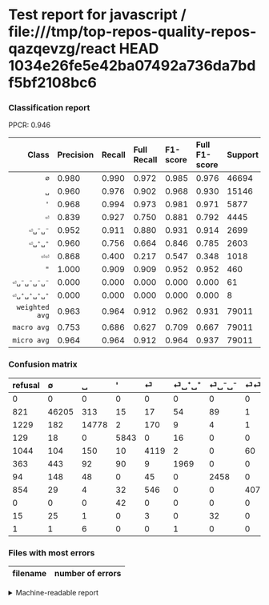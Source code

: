 # Test report for javascript / file:///tmp/top-repos-quality-repos-qazqevzg/react HEAD 1034e26fe5e42ba07492a736da7bdf5bf2108bc6

### Classification report

PPCR: 0.946

| Class | Precision | Recall | Full Recall | F1-score | Full F1-score | Support | Full Support | PPCR |
|------:|:----------|:-------|:------------|:---------|:---------|:--------|:-------------|:-----|
| `∅` | 0.980| 0.990| 0.972| 0.985| 0.976| 46694| 47515| 0.983 |
| `␣` | 0.960| 0.976| 0.902| 0.968| 0.930| 15146| 16375| 0.925 |
| `'` | 0.968| 0.994| 0.973| 0.981| 0.971| 5877| 6006| 0.979 |
| `⏎` | 0.839| 0.927| 0.750| 0.881| 0.792| 4445| 5489| 0.810 |
| `⏎␣⁻␣⁻` | 0.952| 0.911| 0.880| 0.931| 0.914| 2699| 2793| 0.966 |
| `⏎␣⁺␣⁺` | 0.960| 0.756| 0.664| 0.846| 0.785| 2603| 2966| 0.878 |
| `⏎⏎` | 0.868| 0.400| 0.217| 0.547| 0.348| 1018| 1872| 0.544 |
| `"` | 1.000| 0.909| 0.909| 0.952| 0.952| 460| 460| 1.000 |
| `⏎␣⁻␣⁻␣⁻␣⁻` | 0.000| 0.000| 0.000| 0.000| 0.000| 61| 76| 0.803 |
| `⏎␣⁺␣⁺␣⁺␣⁺` | 0.000| 0.000| 0.000| 0.000| 0.000| 8| 9| 0.889 |
| `weighted avg` | 0.963| 0.964| 0.912| 0.962| 0.931| 79011| 83561| 0.946 |
| `macro avg` | 0.753| 0.686| 0.627| 0.709| 0.667| 79011| 83561| 0.946 |
| `micro avg` | 0.964| 0.964| 0.912| 0.964| 0.937| 79011| 83561| 0.946 |

### Confusion matrix

|refusal|  ∅| ␣| '| ⏎| ⏎␣⁺␣⁺| ⏎␣⁻␣⁻| ⏎⏎| "| ⏎␣⁻␣⁻␣⁻␣⁻| ⏎␣⁺␣⁺␣⁺␣⁺| 
|:---|:---|:---|:---|:---|:---|:---|:---|:---|:---|:---|
|0 |0 |0 |0 |0 |0 |0 |0 |0 |0 |0 |
|821 |46205 |313 |15 |17 |54 |89 |1 |0 |0 |0 |
|1229 |182 |14778 |2 |170 |9 |4 |1 |0 |0 |0 |
|129 |18 |0 |5843 |0 |16 |0 |0 |0 |0 |0 |
|1044 |104 |150 |10 |4119 |2 |0 |60 |0 |0 |0 |
|363 |443 |92 |90 |9 |1969 |0 |0 |0 |0 |0 |
|94 |148 |48 |0 |45 |0 |2458 |0 |0 |0 |0 |
|854 |29 |4 |32 |546 |0 |0 |407 |0 |0 |0 |
|0 |0 |0 |42 |0 |0 |0 |0 |418 |0 |0 |
|15 |25 |1 |0 |3 |0 |32 |0 |0 |0 |0 |
|1 |1 |6 |0 |0 |1 |0 |0 |0 |0 |0 |

### Files with most errors

| filename | number of errors|
|:----:|:-----|

<details>
    <summary>Machine-readable report</summary>
```json
{
  "cl_report": {"\"": {"f1-score": 0.9521640091116174, "precision": 1.0, "recall": 0.908695652173913, "support": 460}, "\u0027": {"f1-score": 0.9811098984132314, "precision": 0.9683460391117004, "recall": 0.9942147354092223, "support": 5877}, "macro avg": {"f1-score": 0.7090749666172457, "precision": 0.752680995424209, "recall": 0.686174636224418, "support": 79011}, "micro avg": {"f1-score": 0.9643847059270229, "precision": 0.9643847059270229, "recall": 0.9643847059270229, "support": 79011}, "weighted avg": {"f1-score": 0.9622385614225829, "precision": 0.96349220659385, "recall": 0.9643847059270229, "support": 79011}, "\u2205": {"f1-score": 0.9846668584641285, "precision": 0.9798536740536529, "recall": 0.9895275624277209, "support": 46694}, "\u23ce": {"f1-score": 0.8806927517639513, "precision": 0.8390710939091465, "recall": 0.9266591676040495, "support": 4445}, "\u23ce\u23ce": {"f1-score": 0.5474108944182918, "precision": 0.8678038379530917, "recall": 0.39980353634577603, "support": 1018}, "\u23ce\u2423\u207a\u2423\u207a": {"f1-score": 0.8461538461538463, "precision": 0.9600195026816187, "recall": 0.7564348828275067, "support": 2603}, "\u23ce\u2423\u207a\u2423\u207a\u2423\u207a\u2423\u207a": {"f1-score": 0.0, "precision": 0.0, "recall": 0.0, "support": 8}, "\u23ce\u2423\u207b\u2423\u207b": {"f1-score": 0.9307080651268458, "precision": 0.9516066589237321, "recall": 0.9107076695072249, "support": 2699}, "\u23ce\u2423\u207b\u2423\u207b\u2423\u207b\u2423\u207b": {"f1-score": 0.0, "precision": 0.0, "recall": 0.0, "support": 61}, "\u2423": {"f1-score": 0.9678433427205448, "precision": 0.9601091476091476, "recall": 0.9757031559487653, "support": 15146}},
  "cl_report_full": {"\"": {"f1-score": 0.9521640091116174, "precision": 1.0, "recall": 0.908695652173913, "support": 460}, "\u0027": {"f1-score": 0.9705980066445182, "precision": 0.9683460391117004, "recall": 0.9728604728604728, "support": 6006}, "macro avg": {"f1-score": 0.6668637241315897, "precision": 0.752680995424209, "recall": 0.6268197939745315, "support": 83561}, "micro avg": {"f1-score": 0.937393893167335, "precision": 0.9643847059270229, "recall": 0.911872763609818, "support": 83561}, "weighted avg": {"f1-score": 0.9306399219590356, "precision": 0.960865310229738, "recall": 0.911872763609818, "support": 83561}, "\u2205": {"f1-score": 0.9761276011408049, "precision": 0.9798536740536529, "recall": 0.9724297590234663, "support": 47515}, "\u23ce": {"f1-score": 0.7922677437968839, "precision": 0.8390710939091465, "recall": 0.750409910730552, "support": 5489}, "\u23ce\u23ce": {"f1-score": 0.3477146518581803, "precision": 0.8678038379530917, "recall": 0.21741452991452992, "support": 1872}, "\u23ce\u2423\u207a\u2423\u207a": {"f1-score": 0.7849312338050627, "precision": 0.9600195026816187, "recall": 0.6638570465273095, "support": 2966}, "\u23ce\u2423\u207a\u2423\u207a\u2423\u207a\u2423\u207a": {"f1-score": 0.0, "precision": 0.0, "recall": 0.0, "support": 9}, "\u23ce\u2423\u207b\u2423\u207b": {"f1-score": 0.9144345238095238, "precision": 0.9516066589237321, "recall": 0.8800572860723237, "support": 2793}, "\u23ce\u2423\u207b\u2423\u207b\u2423\u207b\u2423\u207b": {"f1-score": 0.0, "precision": 0.0, "recall": 0.0, "support": 76}, "\u2423": {"f1-score": 0.9303994711493058, "precision": 0.9601091476091476, "recall": 0.902473282442748, "support": 16375}},
  "ppcr": 0.945548760785534
}
```
</details>
